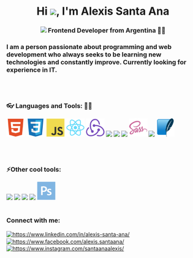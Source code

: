 <h1 align="center">Hi <img src="https://media.giphy.com/media/hvRJCLFzcasrR4ia7z/giphy.gif" width="30">, I'm Alexis Santa Ana</h1>
<h3 align="center"><img src="https://media1.giphy.com/media/1ynCEtlgMPAeNAqdnu/giphy.gif?cid=6c09b952yzbm90tqswd3axzd1sg2xawydevos6nzr44imwhs&rid=giphy.gif&ct=s" width="30"> Frontend Developer from Argentina 🧑‍💻 </h3>


### I am a person passionate about programming and web development who always seeks to be learning new technologies and constantly improve. Currently looking for experience in  IT.
<br><br>


<h3 align="left">👓 Languages and Tools: 🧑‍💻 </h3>

 
[<img src="https://github.com/devicons/devicon/blob/master/icons/html5/html5-plain.svg" width="48">](https://developer.mozilla.org/es/docs/HTML/HTML5) 
[<img src="https://github.com/devicons/devicon/blob/master/icons/css3/css3-original.svg" width="48">](https://www.w3schools.com/css/) 
[<img src="https://github.com/devicons/devicon/blob/master/icons/javascript/javascript-original.svg" width="48">](https://www.javascript.com/)
[<img src="https://github.com/devicons/devicon/blob/master/icons/react/react-original.svg" width="48">](https://es.reactjs.org/)
[<img src="https://github.com/devicons/devicon/blob/master/icons/redux/redux-original.svg" width="48">](https://redux.js.org/)
[<img src="https://user-images.githubusercontent.com/88951217/159796872-4f50285b-633b-486e-80ba-d8efc50389c8.png" width="48">](https://github.com/nfl/react-helmet)
[<img src="https://i.stack.imgur.com/C9301.png" width="48">](https://getbootstrap.com/)
[<img src="https://tailwindcss.com/_next/static/media/tailwindcss-mark.79614a5f61617ba49a0891494521226b.svg" width="48">](https://tailwindcss.com/) 
[<img src="https://github.com/devicons/devicon/blob/master/icons/sass/sass-original.svg" width="48">](https://sass-lang.com/)
[<img src="https://cdn.icon-icons.com/icons2/2699/PNG/512/firebase_logo_icon_171157.png" width="48">](https://firebase.google.com/)
[<img src="https://github.com/devicons/devicon/blob/master/icons/sqlite/sqlite-original.svg" width="48">](https://www.sqlite.org/index.html)

<br><br>


<h3 align="left">⚡Other cool tools:</h3>


[<img src="https://upload.wikimedia.org/wikipedia/commons/thumb/d/db/Npm-logo.svg/800px-Npm-logo.svg.png" width="48">](https://www.npmjs.com/)
[<img src="https://seeklogo.com/images/Y/yarn-logo-F5E7A65FA2-seeklogo.com.png" width="48">](https://yarnpkg.com/)
[<img src="https://encrypted-tbn0.gstatic.com/images?q=tbn:ANd9GcRFFfFfWc1kVRvfJWuttlp1ZgF3BsYZEjUhag&usqp=CAU" width="48">](https://github.com/)
[<img src="https://cdn.icon-icons.com/icons2/112/PNG/512/visual_studio_18908.png" width="48">](https://code.visualstudio.com/)
[<img src="https://github.com/devicons/devicon/blob/master/icons/photoshop/photoshop-plain.svg" width="48">](https://www.adobe.com/es/products/photoshop.html)
<br><br>


<h3 align="left">Connect with me:</h3>


<p align="left">
<a href="https://www.linkedin.com/in/alexis-santa-ana/" target="blank"><img align="center" src="https://raw.githubusercontent.com/rahuldkjain/github-profile-readme-generator/master/src/images/icons/Social/linked-in-alt.svg" alt="https://www.linkedin.com/in/alexis-santa-ana/" height="30" width="40" /></a>
<a href="https://www.facebook.com/alexis.santaana/" target="blank"><img align="center" src="https://raw.githubusercontent.com/rahuldkjain/github-profile-readme-generator/master/src/images/icons/Social/facebook.svg" alt="https://www.facebook.com/alexis.santaana/" height="30" width="40" /></a>
<a href="https://www.instagram.com/santaanaalexis/" target="blank"><img align="center" src="https://raw.githubusercontent.com/rahuldkjain/github-profile-readme-generator/master/src/images/icons/Social/instagram.svg" alt="https://www.instagram.com/santaanaalexis/" height="30" width="40" /></a>
</p>



